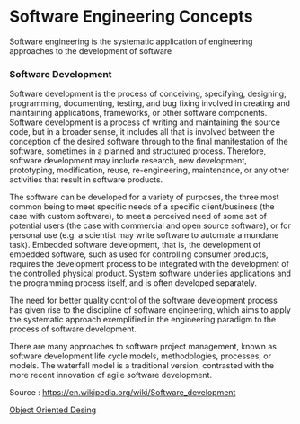 # Software Engineering Concepts
 
Software engineering is the systematic application of engineering approaches to the development of software

### Software Development

Software development is the process of conceiving, specifying, designing, programming, documenting, testing, and bug fixing involved in creating and maintaining applications, frameworks, or other software components. Software development is a process of writing and maintaining the source code, but in a broader sense, it includes all that is involved between the conception of the desired software through to the final manifestation of the software, sometimes in a planned and structured process. Therefore, software development may include research, new development, prototyping, modification, reuse, re-engineering, maintenance, or any other activities that result in software products.

The software can be developed for a variety of purposes, the three most common being to meet specific needs of a specific client/business (the case with custom software), to meet a perceived need of some set of potential users (the case with commercial and open source software), or for personal use (e.g. a scientist may write software to automate a mundane task). Embedded software development, that is, the development of embedded software, such as used for controlling consumer products, requires the development process to be integrated with the development of the controlled physical product. System software underlies applications and the programming process itself, and is often developed separately.

The need for better quality control of the software development process has given rise to the discipline of software engineering, which aims to apply the systematic approach exemplified in the engineering paradigm to the process of software development.

There are many approaches to software project management, known as software development life cycle models, methodologies, processes, or models. The waterfall model is a traditional version, contrasted with the more recent innovation of agile software development. 

Source : https://en.wikipedia.org/wiki/Software_development

[Object Oriented Desing](https://github.com/CatalaniCD/computer_science/blob/main/5.%20software_dev/object_desing.md)
